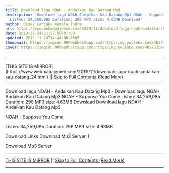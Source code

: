 ```yaml
---
title: Download lagu NOAH - Andaikan Kau Datang Mp3
description: "Download lagu NOAH Andaikan Kau Datang Mp3 NOAH - Suppose You Come
  Listen: 34,259,085 Duration: 296 MP3 size: 4.63MB Download"
author: Dimas Lanjaka Kumala Indra
url: https://www.webmanajemen.com/2019/11/download-lagu-noah-andaikan-kau-datang_24.html
date: 2019-11-24T21:57:50+07:00
updated: 2019-11-24T14:44:00.000Z
thumbnail: https://imgcdn.000webhostapp.com/https/img.youtube.com/4b5732ce420e9e6b2886f399da865fca.jpeg
cover: https://imgcdn.000webhostapp.com/https/img.youtube.com/4b5732ce420e9e6b2886f399da865fca.jpeg
---
```


<hr/> [THIS SITE IS MIRROR](https://www.webmanajemen.com/2019/11/download-lagu-noah-andaikan-kau-datang_24.html) || <a href="https://www.webmanajemen.com/2019/11/download-lagu-noah-andaikan-kau-datang_24.html" rel="follow" class="button" id="read-more">Skip to Full Contents (Read More)</a> <hr/> Download lagu NOAH - Andaikan Kau Datang Mp3 - Download lagu NOAH Andaikan Kau Datang Mp3 NOAH - Suppose You Come Listen: 34,259,085 Duration: 296 MP3 size: 4.63MB Download Download lagu NOAH - Andaikan Kau Datang Mp3

  NOAH - Suppose You Come 

  Listen: 34,259,085 
  Duration: 296 
  MP3 size: 4.63MB 

  Download Links 
  Download Mp3 Server 1 

  Download Mp3 Server  <hr/> [THIS SITE IS MIRROR](https://www.webmanajemen.com/2019/11/download-lagu-noah-andaikan-kau-datang_24.html) || <a href="https://www.webmanajemen.com/2019/11/download-lagu-noah-andaikan-kau-datang_24.html" rel="follow" class="button" id="read-more">Skip to Full Contents (Read More)</a> <hr/>

<script>
    if (location.host.includes('dimaslanjaka12')) {
      location.replace('https://www.webmanajemen.com/2019/11/download-lagu-noah-andaikan-kau-datang_24.html');
    }
  </script>